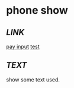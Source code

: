 phone show
==========
## ***LINK***
[pay input](https://go.jwint.net/aapayinput)
[test](test)

## ***TEXT***
show some text used.